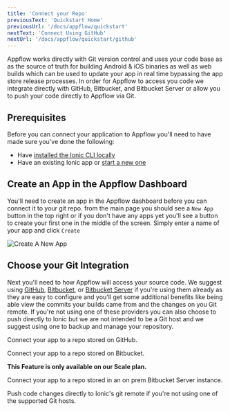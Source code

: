 ```yaml
---
title: 'Connect your Repo'
previousText: 'Quickstart Home'
previousUrl: '/docs/appflow/quickstart'
nextText: 'Connect Using GitHub'
nextUrl: '/docs/appflow/quickstart/github'
---
```


Appflow works directly with Git version control and uses your code base as
as the source of truth for building Android & iOS binaries as well as web builds
which can be used to update your app in real time bypassing the app store release processes.
In order for Appflow to access you code we integrate directly with GitHub, Bitbucket, and Bitbucket Server
or allow you to push your code directly to Appflow via Git.

## Prerequisites
Before you can connect your application to Appflow you'll need to have made sure you've
done the following:

* Have [installed the Ionic CLI locally](/docs/cli#installation)
* Have an existing Ionic app or [start a new one](/docs/cli/commands/start/)

## Create an App in the Appflow Dashboard
You'll need to create an app in the Appflow dashboard before you can connect it to your git repo.
from the main page you should see a `New App` button in the top right or if you don't have any apps yet
you'll see a button to create your first one in the middle of the screen. Simply enter a name of your app
and click `Create`

![Create A New App](/docs/assets/img/appflow/ss-create-app.png)

## Choose your Git Integration
Next you'll need to how Appflow will access your source code. We suggest using [GitHub](https://github.com/),
[Bitbucket](https://bitbucket.org/), or [Bitbucket Server](https://bitbucket.org/product/enterprise)
if you're using them already as they are easy to configure and you'll 
get some additional benefits like being able view the commits your builds came from and the changes on you
Git remote. If you're not using one of these providers you can also choose to push directly to Ionic
but we are not intended to be a Git host and we suggest using one to backup and manage your repository.

<docs-cards>
  <docs-card header="Connect Using GitHub" href="/docs/appflow/quickstart/github">
    <p>Connect your app to a repo stored on GitHub.</p>
  </docs-card>

  <docs-card header="Connect Using Bitbucket" href="/docs/appflow/quickstart/bitbucket">
    <p>Connect your app to a repo stored on Bitbucket.</p>
  </docs-card>
  
  <docs-card header="Connect Using Bitbucket Server (On Prem)" href="/docs/appflow/quickstart/bitbucket-server">
    <b>This Feature is only available on our Scale plan.</b>
    <p>Connect your app to a repo stored in an on prem Bitbucket Server instance.</p>
  </docs-card>

  <docs-card header="Connect Using Ionic" href="/docs/appflow/quickstart/ionic-remote">
    <p>Push code changes directly to Ionic's git remote if you're not using one of the supported Git hosts.</p>
  </docs-card>
</docs-cards>
